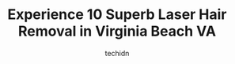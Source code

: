 ---
layout: ampstory
image: https://i0.wp.com/www.depkes.org/wp-content/uploads/2023/06/laser-hair-removal-0-in-virginia-beach-va-1685779747.jpeg?resize=640,853
author: techidn
featured: false
description: Discover the impressive array of Laser Hair Removal options in Virginia Beach VA, where you can find 10 of the largest Laser Hair Removal establishments in the area. From renowned classics t
title: Experience 10 Superb Laser Hair Removal in Virginia Beach VA
cover:
   title: Experience 10 Superb Laser Hair Removal in Virginia Beach VA
   subtitle: Rickpate
   background: https://www.depkes.org/wp-content/uploads/2023/06/laser-hair-removal-0-in-virginia-beach-va-1685779747.jpeg

pages: 
 - layout: thirds
   top: <h1>#1 LightRx - Virginia Beach</h1>
   bottom: "<p>I have only had one laser hair removal appointment, so not enough to see a big change yet. I did appreciate their explanation and helping me figure out what was best for </p>"
   background: https://www.depkes.org/wp-content/uploads/2023/06/laser-hair-removal-1-in-virginia-beach-va-1685779748.png
   backgroundblur: true
 - layout: thirds
   top: <h1>#2 Kaado MD Aesthetics and Anti-Aging Medicine</h1>
   bottom: "<p>Ive never met a better group of medical staff/providers! I am a medical provider so I have pretty high expectations when it comes to receiving care. From the moment yo</p>"
   background: https://www.depkes.org/wp-content/uploads/2023/06/laser-hair-removal-2-in-virginia-beach-va-1685779749.jpeg
   cta:
      link: https://www.depkes.org/blog/experience-10-superb-laser-hair-removal-in-virginia-beach-va/
      text: Experience 10 Superb Laser Hair Removal in Virginia Beach VA
 - layout: thirds
   top: <h1>#3 Braziliant Body Sugaring Studio</h1>
   bottom: "<p>1333 Harpers Rd STE 110, Virginia Beach, VA 23454, United States</p>"
   background: https://www.depkes.org/wp-content/uploads/2023/06/laser-hair-removal-3-in-virginia-beach-va-1685779749.png
   cta:
      link: https://www.depkes.org/blog/experience-10-superb-laser-hair-removal-in-virginia-beach-va/
      text: Experience 10 Superb Laser Hair Removal in Virginia Beach VA
 - layout: thirds
   top: <h1>#4 Vogue Lashes & Spa</h1>
   bottom: "<p>2033 Fisher Arch UNIT 140, Virginia Beach, VA 23456, United States</p>"
   background: https://images.unsplash.com/photo-1515405295579-ba7b45403062?ixlib=rb-4.0.3&ixid=MnwxMjA3fDB8MHxwaG90by1wYWdlfHx8fGVufDB8fHx8&auto=format&fit=crop&w=640&h=853&q=80
   cta:
      link: https://www.depkes.org/blog/experience-10-superb-laser-hair-removal-in-virginia-beach-va/
      text: Experience 10 Superb Laser Hair Removal in Virginia Beach VA
 - layout: thirds
   top: <h1>#5 Virginia Surgical Arts</h1>
   bottom: "<p>1240 Perimeter Pkwy STE 401, Virginia Beach, VA 23454, United States</p>"
   background: https://images.unsplash.com/photo-1534312527009-56c7016453e6?ixlib=rb-4.0.3&ixid=MnwxMjA3fDB8MHxwaG90by1wYWdlfHx8fGVufDB8fHx8&auto=format&fit=crop&w=640&h=853&q=80
   cta:
      link: https://www.depkes.org/blog/experience-10-superb-laser-hair-removal-in-virginia-beach-va/
      text: Experience 10 Superb Laser Hair Removal in Virginia Beach VA
 - layout: thirds
   top: <h1>#6 Ageless Skin Rejuvenation</h1>
   bottom: "<p>3352 Princess Anne Rd unit s-909, Virginia Beach, VA 23456, United States</p>"
   background: https://images.unsplash.com/photo-1533998839656-76f5e4b2bccb?ixlib=rb-4.0.3&ixid=MnwxMjA3fDB8MHxwaG90by1wYWdlfHx8fGVufDB8fHx8&auto=format&fit=crop&w=640&h=853&q=80
   cta:
      link: https://www.depkes.org/blog/experience-10-superb-laser-hair-removal-in-virginia-beach-va/
      text: Experience 10 Superb Laser Hair Removal in Virginia Beach VA
 - layout: thirds
   top: <h1>#7 Ksenias Skin Care and Waxing Salon</h1>
   bottom: "<p>1642 Pleasure House Rd #106, Virginia Beach, VA 23455, United States</p>"
   background: https://images.unsplash.com/photo-1614648718611-0635f29016cb?ixlib=rb-4.0.3&ixid=MnwxMjA3fDB8MHxwaG90by1wYWdlfHx8fGVufDB8fHx8&auto=format&fit=crop&w=640&h=853&q=80
   cta:
      link: https://www.depkes.org/blog/experience-10-superb-laser-hair-removal-in-virginia-beach-va/
      text: Experience 10 Superb Laser Hair Removal in Virginia Beach VA
 - layout: thirds
   middle: Continue reading...
   background: https://images.unsplash.com/photo-1524169358666-79f22534bc6e?ixlib=rb-4.0.3&ixid=MnwxMjA3fDB8MHxwaG90by1wYWdlfHx8fGVufDB8fHx8&auto=format&fit=crop&w=640&h=853&q=80
   cta:
      link: https://www.depkes.org/blog/experience-10-superb-laser-hair-removal-in-virginia-beach-va/
      text: Experience 10 Superb Laser Hair Removal in Virginia Beach VA
      
---